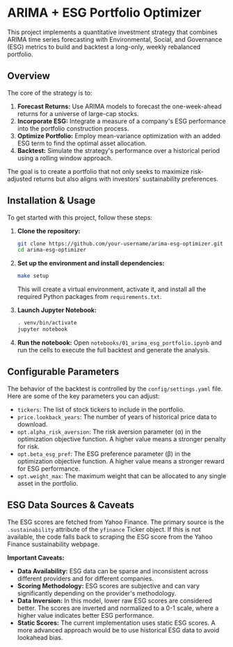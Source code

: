 # ARIMA + ESG Portfolio Optimizer

This project implements a quantitative investment strategy that combines ARIMA time series forecasting with Environmental, Social, and Governance (ESG) metrics to build and backtest a long-only, weekly rebalanced portfolio.

## Overview

The core of the strategy is to:

1.  **Forecast Returns:** Use ARIMA models to forecast the one-week-ahead returns for a universe of large-cap stocks.
2.  **Incorporate ESG:** Integrate a measure of a company's ESG performance into the portfolio construction process.
3.  **Optimize Portfolio:** Employ mean-variance optimization with an added ESG term to find the optimal asset allocation.
4.  **Backtest:** Simulate the strategy's performance over a historical period using a rolling window approach.

The goal is to create a portfolio that not only seeks to maximize risk-adjusted returns but also aligns with investors' sustainability preferences.

## Installation & Usage

To get started with this project, follow these steps:

1.  **Clone the repository:**
    ```bash
    git clone https://github.com/your-username/arima-esg-optimizer.git
    cd arima-esg-optimizer
    ```

2.  **Set up the environment and install dependencies:**
    ```bash
    make setup
    ```
    This will create a virtual environment, activate it, and install all the required Python packages from `requirements.txt`.

3.  **Launch Jupyter Notebook:**
    ```bash
    . venv/bin/activate
    jupyter notebook
    ```

4.  **Run the notebook:**
    Open `notebooks/01_arima_esg_portfolio.ipynb` and run the cells to execute the full backtest and generate the analysis.

## Configurable Parameters

The behavior of the backtest is controlled by the `config/settings.yaml` file. Here are some of the key parameters you can adjust:

*   `tickers`: The list of stock tickers to include in the portfolio.
*   `price.lookback_years`: The number of years of historical price data to download.
*   `opt.alpha_risk_aversion`: The risk aversion parameter (α) in the optimization objective function. A higher value means a stronger penalty for risk.
*   `opt.beta_esg_pref`: The ESG preference parameter (β) in the optimization objective function. A higher value means a stronger reward for ESG performance.
*   `opt.weight_max`: The maximum weight that can be allocated to any single asset in the portfolio.

## ESG Data Sources & Caveats

The ESG scores are fetched from Yahoo Finance. The primary source is the `.sustainability` attribute of the `yfinance` Ticker object. If this is not available, the code falls back to scraping the ESG score from the Yahoo Finance sustainability webpage.

**Important Caveats:**

*   **Data Availability:** ESG data can be sparse and inconsistent across different providers and for different companies.
*   **Scoring Methodology:** ESG scores are subjective and can vary significantly depending on the provider's methodology.
*   **Data Inversion:** In this model, lower raw ESG scores are considered better. The scores are inverted and normalized to a 0-1 scale, where a higher value indicates better ESG performance.
*   **Static Scores:** The current implementation uses static ESG scores. A more advanced approach would be to use historical ESG data to avoid lookahead bias.
